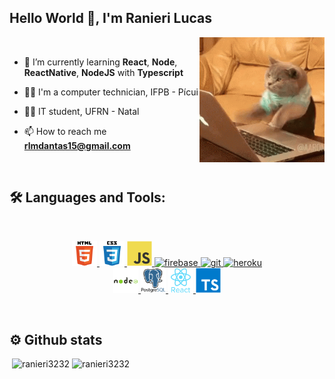 ## Hello World 👋, I'm Ranieri Lucas

<img align="right" alt="cat typing gif" width="200" height="200" src="https://github.com/ranieri3232/ranieri3232/blob/main/cat-computer.gif?raw=true">

<br/>

- 🌱 I’m currently learning **React**, **Node**, **ReactNative**, **NodeJS** with **Typescript**

- 👨‍💻 I'm a computer technician, IFPB - Pícui

- 👨‍🎓 IT student, UFRN - Natal

- 📫 How to reach me **rlmdantas15@gmail.com**


<br />

## 🛠 Languages and Tools:

<br/>

<p align="center"> 
  <a href="https://www.w3.org/html/" target="_blank"> <img src="https://raw.githubusercontent.com/devicons/devicon/master/icons/html5/html5-original-wordmark.svg" alt="html5" width="40" height="40"/> </a> 
  <a href="https://www.w3schools.com/css/" target="_blank"> <img src="https://raw.githubusercontent.com/devicons/devicon/master/icons/css3/css3-original-wordmark.svg" alt="css3" width="40" height="40"/> 
  </a> 
  <a href="https://developer.mozilla.org/en-US/docs/Web/JavaScript" target="_blank"> <img src="https://raw.githubusercontent.com/devicons/devicon/master/icons/javascript/javascript-original.svg" alt="javascript" width="40" height="40"/> </a> 
  <a href="https://firebase.google.com/" target="_blank"> <img src="https://www.vectorlogo.zone/logos/firebase/firebase-icon.svg" alt="firebase" width="40" height="40"/> </a> 
  <a href="https://git-scm.com/" target="_blank"> <img src="https://www.vectorlogo.zone/logos/git-scm/git-scm-icon.svg" alt="git" width="40" height="40"/> </a> 
  <a href="https://heroku.com" target="_blank"> <img src="https://www.vectorlogo.zone/logos/heroku/heroku-icon.svg" alt="heroku" width="40" height="40"/> </a> 
  <br/>
  <a href="https://nodejs.org" target="_blank"> <img src="https://raw.githubusercontent.com/devicons/devicon/master/icons/nodejs/nodejs-original-wordmark.svg" alt="nodejs" width="40" height="40"/> </a> 
  <a href="https://www.postgresql.org" target="_blank"> <img src="https://raw.githubusercontent.com/devicons/devicon/master/icons/postgresql/postgresql-original-wordmark.svg" alt="postgresql" width="40" height="40"/> </a> 
  <a href="https://reactjs.org/" target="_blank"> <img src="https://raw.githubusercontent.com/devicons/devicon/master/icons/react/react-original-wordmark.svg" alt="react" width="40" height="40"/> </a> 
  <a href="https://www.typescriptlang.org/" target="_blank"> <img src="https://raw.githubusercontent.com/devicons/devicon/master/icons/typescript/typescript-original.svg" alt="typescript" width="40" height="40"/> </a> 
</p>
</br>


## ⚙ Github stats
<p align="left">&nbsp;<img src="https://github-readme-stats.vercel.app/api?username=ranieri3232&show_icons=true&locale=en" alt="ranieri3232" />
<img src="https://github-readme-stats.vercel.app/api/top-langs?username=ranieri3232&show_icons=true&locale=en&layout=compact" alt="ranieri3232" />
</p>

